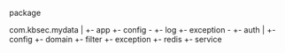 package 

com.kbsec.mydata
  |
  +- app 
  +- config - 
  +- log
  +- exception - 
  +- auth
       |
       +- config
       +- domain
       +- filter
       +- exception
       +- redis
       +- service
        
     